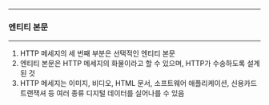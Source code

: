 -----
### 엔티티 본문
-----
1. HTTP 메세지의 세 번째 부분은 선택적인 엔티티 본문
2. 엔티티 본문은 HTTP 메세지의 화물이라고 할 수 있으며, HTTP가 수송하도록 설계된 것
3. HTTP 메세지는 이미지, 비디오, HTML 문서, 소프트웨어 애플리케이션, 신용카드 트랜잭셔 등 여러 종류 디지털 데이터를 실어나를 수 있음
